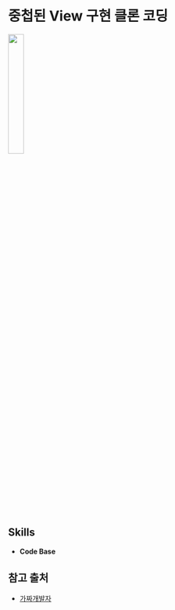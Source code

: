 # 중첩된 View 구현 클론 코딩

<img src="https://user-images.githubusercontent.com/68800789/150810669-8100b01d-83fd-45f0-9610-df51fdad4a57.png" width="25%">

## Skills
- **Code Base**

## 참고 출처
- [가짜개발자](https://www.youtube.com/watch?v=rrDGxtKnS8g)
